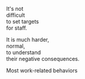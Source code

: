  It's not   
        difficult   
           to set targets   
          for staff.   
    
   It is much harder,   
         normal,   
           to understand   
          their negative consequences.   
    
   Most work-related behaviors   

